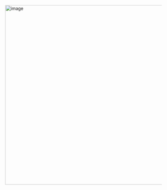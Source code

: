 <img width="576" alt="image" src="https://github.com/user-attachments/assets/96c4a635-72c8-4246-a190-898ab46c71b2" />
